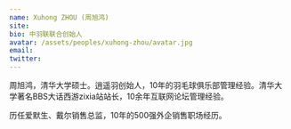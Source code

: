 ```yaml
---
name: Xuhong ZHOU (周旭鸿)
site: 
bio: 中羽联联合创始人
avatar: /assets/peoples/xuhong-zhou/avatar.jpg
email: 
twitter: 
---
```


周旭鸿，清华大学硕士。逍遥羽创始人，10年的羽毛球俱乐部管理经验。清华大学著名BBS大话西游zixia站站长，10余年互联网论坛管理经验。

历任爱默生、戴尔销售总监，10年的500强外企销售职场经历。
